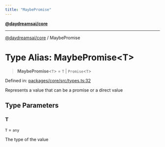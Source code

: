 ```yaml
---
title: "MaybePromise"
---
```


[**@daydreamsai/core**](./api-reference.md)

***

[@daydreamsai/core](./api-reference.md) / MaybePromise

# Type Alias: MaybePromise\<T\>

> **MaybePromise**\<`T`\> = `T` \| `Promise`\<`T`\>

Defined in: [packages/core/src/types.ts:32](https://github.com/dojoengine/daydreams/blob/95678f46ea3908883ec80d853a28c9f23ca4f5c2/packages/core/src/types.ts#L32)

Represents a value that can be a promise or a direct value

## Type Parameters

### T

`T` = `any`

The type of the value
